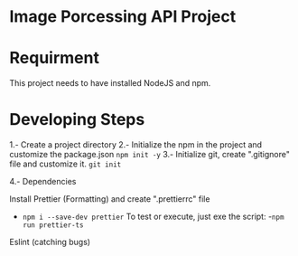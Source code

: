# Image Porcessing API Project


# Requirment

This project needs to have installed NodeJS and npm.


# Developing Steps

1.- Create a project directory
2.- Initialize the npm in the project and customize the package.json 
``` npm init -y ```
3.- Initialize git, create ".gitignore" file and customize it.
``` git init ```

4.- Dependencies

Install Prettier (Formatting) and create ".prettierrc" file
- ``` npm i --save-dev prettier ```
To test or execute, just exe the script:
-``` npm run prettier-ts ```

Eslint (catching bugs)